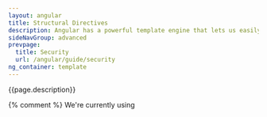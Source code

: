 ```yaml
---
layout: angular
title: Structural Directives
description: Angular has a powerful template engine that lets us easily manipulate the DOM structure of our elements.
sideNavGroup: advanced
prevpage:
  title: Security
  url: /angular/guide/security
ng_container: template
---
```

<!-- FilePath: src/angular/guide/structural-directives.md -->
<?code-excerpt path-base="examples/ng/doc/structural-directives"?>
{{page.description}}

{% comment %}
We're currently using <template> until <ng-container> becomes available;
hence the page variable named `ng_container` set to `template` in the front matter.
Btw, <template> is soon to be renamed <ng-template> in ngTS.
{% endcomment %}

This guide looks at how Angular manipulates the DOM with **structural directives** and
how you can write your own structural directives to do the same thing.

Try the {% example_ref %}.

<div id="definition"></div>
## What are structural directives?

Structural directives are responsible for HTML layout.
They shape or reshape the DOM's _structure_, typically by adding, removing, or manipulating
elements.

As with other directives, you apply a structural directive to a _host element_.
The directive then does whatever it's supposed to do with that host element and its descendents.

Structural directives are easy to recognize.
An asterisk (*) precedes the directive attribute name as in this example.

<?code-excerpt "lib/app_component.html (ngif)"?>
```
  <div *ngIf="hero != null" >{!{hero.name}!}</div>
```

No brackets. No parentheses. Just `*ngIf` set to a string.

You'll learn in this guide that the [asterisk (*) is a convenience notation](#asterisk)
and the string is a [_microsyntax_](#microsyntax) rather than the usual
[template expression](template-syntax#template-expressions).
Angular desugars this notation into a marked-up `<template>` that surrounds the
host element and its descendents.
Each structural directive does something different with that template.

Three of the common, built-in structural directives &mdash; [NgIf](template-syntax#ngIf),
[NgFor](template-syntax#ngFor), and [NgSwitch...](template-syntax#ngSwitch) &mdash; are
described in the [_Template Syntax_](template-syntax) guide and seen in samples throughout the Angular documentation.
Here's an example of them in a template:

<?code-excerpt "lib/app_component.html (built-in)" plaster="none"?>
```
  <div *ngIf="hero != null" >{!{hero.name}!}</div>

  <ul>
    <li *ngFor="let hero of heroes">{!{hero.name}!}</li>
  </ul>

  <div [ngSwitch]="hero?.emotion">
    <happy-hero    *ngSwitchCase="'happy'"    [hero]="hero"></happy-hero>
    <sad-hero      *ngSwitchCase="'sad'"      [hero]="hero"></sad-hero>
    <confused-hero *ngSwitchCase="'confused'" [hero]="hero"></confused-hero>
    <unknown-hero  *ngSwitchDefault           [hero]="hero"></unknown-hero>
  </div>
```

This guide won't repeat how to _use_ them. But it does explain _how they work_
and how to [write your own](#unless) structural directive.

<div class="alert alert-info" markdown="1">
  <h4>Directive spelling</h4>

  Throughout this guide, you'll see a directive spelled in both _UpperCamelCase_ and _lowerCamelCase_.
  Already you've seen `NgIf` and `ngIf`.
  There's a reason. `NgIf` refers to the directive _class_;
  `ngIf` refers to the directive's _attribute name_.

  A directive _class_ is spelled in _UpperCamelCase_ (`NgIf`).
  A directive's _attribute name_ is spelled in _lowerCamelCase_ (`ngIf`).
  The guide refers to the directive _class_ when talking about its properties and what the directive does.
  The guide refers to the _attribute name_ when describing how
  you apply the directive to an element in the HTML template.
</div>

<div class="l-sub-section" markdown="1">
  There are two other kinds of Angular directives, described extensively elsewhere:
  (1)&nbsp;components and (2)&nbsp;attribute directives.

  A *component* manages a region of HTML in the manner of a native HTML element.
  Technically it's a directive with a template.

  An [*attribute* directive](attribute-directives) changes the appearance or behavior
  of an element, component, or another directive.
  For example, the built-in [`NgStyle`](template-syntax#ngStyle) directive
  changes several element styles at the same time.

  You can apply many _attribute_ directives to one host element.
  You can [only apply one](#one-per-element) _structural_ directive to a host element.
</div>

## NgIf case study {#ngIf}

`NgIf` is the simplest structural directive and the easiest to understand.
It takes a boolean expression and makes an entire chunk of the DOM appear or disappear.

<?code-excerpt "lib/app_component.html (ngif-true)"?>
```
  <p *ngIf="true">
    Expression is true and ngIf is true.
    This paragraph is in the DOM.
  </p>
  <p *ngIf="false">
    Expression is false and ngIf is false.
    This paragraph is not in the DOM.
  </p>
```

The `ngIf` directive doesn't hide elements with CSS. It adds and removes them physically from the DOM.
Confirm that fact using browser developer tools to inspect the DOM.

<img class="image-display" src="{% asset ng/devguide/structural-directives/element-not-in-dom.png @path %}" alt="ngIf=false element not in DOM">

The top paragraph is in the DOM. The bottom, disused paragraph is not;
in its place is a comment about "template bindings" (more about that [later](#asterisk)).

When the condition is false, `NgIf` removes its host element from the DOM,
detaches it from DOM events (the attachments that it made),
detaches the component from Angular change detection, and destroys it.
The component and DOM nodes can be garbage-collected and free up memory.

### Why *remove* rather than *hide*?

A directive could hide the unwanted paragraph instead by setting its `display` style to `none`.

<?code-excerpt "lib/app_component.html (display-none)"?>
```
  <p [style.display]="'block'">
    Expression sets display to "block".
    This paragraph is visible.
  </p>
  <p [style.display]="'none'">
    Expression sets display to "none".
    This paragraph is hidden but still in the DOM.
  </p>
```

While invisible, the element remains in the DOM.

<img class="image-display" src="{% asset ng/devguide/structural-directives/element-display-in-dom.png @path %}" alt="hidden element still in DOM">

The difference between hiding and removing doesn't matter for a simple paragraph.
It does matter when the host element is attached to a resource intensive component.
Such a component's behavior continues even when hidden.
The component stays attached to its DOM element. It keeps listening to events.
Angular keeps checking for changes that could affect data bindings.
Whatever the component was doing, it keeps doing.

Although invisible, the component&mdash;and all of its descendant components&mdash;tie up resources.
The performance and memory burden can be substantial, responsiveness can degrade, and the user sees nothing.

On the positive side, showing the element again is quick.
The component's previous state is preserved and ready to display.
The component doesn't re-initialize&mdash;an operation that could be expensive.
So hiding and showing is sometimes the right thing to do.

But in the absence of a compelling reason to keep them around,
your preference should be to remove DOM elements that the user can't see
and recover the unused resources with a structural directive like `NgIf` .

**These same considerations apply to every structural directive, whether built-in or custom.**
Before applying a structural directive, you might want to pause for a moment
to consider the consequences of adding and removing elements and of creating and destroying components.

## The asterisk (*) prefix {#asterisk}

Surely you noticed the asterisk (*) prefix to the directive name
and wondered why it is necessary and what it does.

Here is `*ngIf` displaying the hero's name if `hero` exists.

<?code-excerpt "lib/app_component.html (asterisk)"?>
```
  <div *ngIf="hero != null" >{!{hero.name}!}</div>
```

The asterisk is [syntactic sugar][] for something a bit more complicated.
Internally, Angular desugars it into a [template element][], wrapped around the host element, like this.

<?code-excerpt "lib/app_component.html (ngif-template)"?>
```
  <template [ngIf]="hero != null">
    <div>{!{hero.name}!}</div>
  </template>
```

* The `*ngIf` directive moved to the `<template>` element where it became a property binding,`[ngIf]`.
* The rest of the `<div>`, including its class attribute, moved inside the `<template>` element.

None of these forms are actually rendered.
Only the finished product ends up in the DOM.

<img class="image-display" src="{% asset ng/devguide/structural-directives/hero-div-in-dom.png @path %}" alt="hero div in DOM">

Angular consumed the `<template>` content during its actual rendering and
replaced the `<template>` with a diagnostic comment.

The [NgFor](#ngFor) and [NgSwitch](#ngSwitch) directives follow the same pattern.

## Inside _*ngFor_ {#ngFor}

Angular transforms the `*ngFor` in similar fashion from asterisk (*) syntax through
template _attribute_ to template _element_.

Here's a full-featured app of `NgFor`, written all three ways:

<?code-excerpt "lib/app_component.html (inside-ngfor)" plaster="none"?>
```
  <div *ngFor="let hero of heroes; let i=index; let odd=odd; trackBy: trackByHeroId"
       [class.odd]="odd">
    ({!{i}!}) {!{hero.name}!}
  </div>

  <template ngFor let-hero [ngForOf]="heroes" let-i="index" let-odd="odd"
            [ngForTrackBy]="trackByHeroId">
    <div [class.odd]="odd">({!{i}!}) {!{hero.name}!}</div>
  </template>
```

This is manifestly more complicated than `ngIf` and rightly so.
The `NgFor` directive has more features, both required and optional, than the `NgIf` shown in this guide.
At minimum `NgFor` needs a looping variable (`let hero`) and a list (`heroes`).

You enable these features in the string assigned to `ngFor`, which you write in Angular's [microsyntax](#microsyntax).

<div class="alert alert-info" markdown="1">
  Everything _outside_ the `ngFor` string stays with the host element
  (the `<div>`) as it moves inside the `<template>`.
  In this example, the `[ngClass]="odd"` stays on the `<div>`.
</div>

### Microsyntax

The Angular microsyntax lets you configure a directive in a compact, friendly string.
The microsyntax parser translates that string into attributes on the `<template>`:

* The `let` keyword declares a [_template input variable_](#template-input-variable)
that you reference within the template. The input variables in this example are `hero`, `i`, and `odd`.
The parser translates `let hero`, `let i`, and `let odd` into variables named,
`let-hero`, `let-i`, and `let-odd`.

* The microsyntax parser takes `of` and `trackby`, title-cases them (`of` -> `Of`, `trackBy` -> `TrackBy`),
and prefixes them with the directive's attribute name (`ngFor`), yielding the names `ngForOf` and `ngForTrackBy`.
Those are the names of two `NgFor` _input properties_ .
That's how the directive learns that the list is `heroes` and the track-by function is `trackById`.

* As the `NgFor` directive loops through the list, it sets and resets properties of its own _context_ object.
These properties include `index` and `odd` and a special property named `$implicit`.

* The `let-i` and `let-odd` variables were defined as `let i=index` and `let odd=odd`.
Angular sets them to the current value of the context's `index` and `odd` properties.

* The context property for `let-hero` wasn't specified.
It's intended source is implicit.
Angular sets `let-hero` to the value of the context's `$implicit` property
which `NgFor` has initialized with the hero for the current iteration.

* The [API guide](/api/angular/angular/NgFor-class.html "API: NgFor")
describes additional `NgFor` directive properties and context properties.

These microsyntax mechanisms are available to you when you write your own structural directives.
Studying the source code for `NgIf` and `NgFor` is a great way to learn more.

<div id="template-input-variables"></div>
### Template input variable

A _template input variable_ is a variable whose value you can reference _within_ a single instance of the template.
There are several such variables in this example: `hero`, `i`, and `odd`.
All are preceded by the keyword `let`.

A _template input variable_ is **_not_** the same as a
[template _reference_ variable](template-syntax#ref-vars),
neither _semantically_ nor _syntactically_.

You declare a template _input_ variable using the `let` keyword (`let hero`).
The variable's scope is limited to a _single instance_ of the repeated template.
You can use the same variable name again in the definition of other structural directives.

You declare a template _reference_ variable by prefixing the variable name with `#` (`#var`).
A _reference_ variable refers to its attached element, component or directive.
It can be accessed _anywhere_ in the _entire template_.

Template _input_ and _reference_ variable names have their own namespaces. The `hero` in `let hero` is never the same
variable as the `hero` declared as `#hero`.

<div id="one-per-element"></div>
### One structural directive per host element

Someday you'll want to repeat a block of HTML but only when a particular condition is true.
You'll _try_ to put both an `*ngFor` and an `*ngIf` on the same host element.
Angular won't let you. You may apply only one _structural_ directive to an element.

The reason is simplicity. Structural directives can do complex things with the host element and its descendents.
When two directives lay claim to the same host element, which one takes precedence?
Which should go first, the `NgIf` or the `NgFor`? Can the `NgIf` cancel the effect of the `NgFor`?
If so (and it seems like it should be so), how should Angular generalize the ability to cancel for other structural directives?

There are no easy answers to these questions. Prohibiting multiple structural directives makes them moot.
There's an easy solution for this use case: put the `*ngIf` on a container element that wraps the `*ngFor` element.
One or both elements can be an [`{{page.ng_container}}`](#ngcontainer) so you don't have to introduce extra levels of HTML.

## Inside _NgSwitch_ directives {#ngSwitch}

The Angular _NgSwitch_ is actually a set of cooperating directives: `NgSwitch`, `NgSwitchCase`, and `NgSwitchDefault`.

Here's an example.

<?code-excerpt "lib/app_component.html (ngswitch)"?>
```
  <div [ngSwitch]="hero?.emotion">
    <happy-hero    *ngSwitchCase="'happy'"    [hero]="hero"></happy-hero>
    <sad-hero      *ngSwitchCase="'sad'"      [hero]="hero"></sad-hero>
    <confused-hero *ngSwitchCase="'confused'" [hero]="hero"></confused-hero>
    <unknown-hero  *ngSwitchDefault           [hero]="hero"></unknown-hero>
  </div>
```

<div class="l-sub-section" markdown="1">
  You might come across an `NgSwitchWhen` directive in older code.
  That is the deprecated name for `NgSwitchCase`.
</div>

The switch value assigned to `NgSwitch` (`hero.emotion`) determines which
(if any) of the switch cases are displayed.

`NgSwitch` itself is not a structural directive.
It's an _attribute_ directive that controls the behavior of the other two switch directives.
That's why you write `[ngSwitch]`, never `*ngSwitch`.

`NgSwitchCase` and `NgSwitchDefault` _are_ structural directives.
You attach them to elements using the asterisk (*) prefix notation.
An `NgSwitchCase` displays its host element when its value matches the switch value.
The `NgSwitchDefault` displays its host element when no sibling `NgSwitchCase` matches the switch value.

<div class="l-sub-section" markdown="1">
  The element to which you apply a directive is its _host_ element.
  The `<happy-hero>` is the host element for the happy `*ngSwitchCase`.
  The `<unknown-hero>` is the host element for the `*ngSwitchDefault`.
</div>

As with other structural directives, the `NgSwitchCase` and `NgSwitchDefault`
can be desugared into the `<template>` element form.

<?code-excerpt "lib/app_component.html (ngswitch-template)"?>
```
  <div [ngSwitch]="hero?.emotion">
    <template [ngSwitchCase]="'happy'">
      <happy-hero [hero]="hero"></happy-hero>
    </template>
    <template [ngSwitchCase]="'sad'">
      <sad-hero [hero]="hero"></sad-hero>
    </template>
    <template [ngSwitchCase]="'confused'">
      <confused-hero [hero]="hero"></confused-hero>
    </template >
    <template ngSwitchDefault>
      <unknown-hero [hero]="hero"></unknown-hero>
    </template>
  </div>
```

## Prefer the asterisk (*) syntax  {#prefer-asterisk}

The asterisk (*) syntax is more clear than the other desugared forms.
{%comment%}Use [&lt;ng-container&gt;](#ng-container) when there's no single element to host the directive.{%endcomment%}

While there's rarely a good reason to apply a structural directive in template _attribute_ or _element_ form,
it's still important to know that Angular creates a `<template>` and to understand how it works.
You'll refer to the `<template>` when you [write your own structural directive](#unless).

## The *template* element  {#template}

The HTML 5 [template element][] is a formula for rendering HTML.
It is never displayed directly.
In fact, before rendering the view, Angular _replaces_ the `<template>` and its contents with a comment.

If there is no structural directive and you merely wrap some elements in a `<template>`,
those elements disappear.
That's the fate of the middle "Hip!" in the phrase "Hip! Hip! Hooray!".

<?code-excerpt "lib/app_component.html (template-tag)"?>
```
  <p>Hip!</p>
  <template>
    <p>Hip!</p>
  </template>
  <p>Hooray!</p>
```

Angular erases the middle "Hip!", leaving the cheer a bit less enthusiastic.

<img class="image-display" src="{% asset ng/devguide/structural-directives/template-rendering.png @path %}" width="382" alt="template tag rendering">

A structural directive puts a `<template>` to work
as you'll see when you [write your own structural directive](#unless).

<div id="group-elements"></div>
<div id="ngcontainer"></div>
<div id="ng-container"></div>
## Group sibling elements

There's often a _root_ element that can and should host the structural directive.
The list element (`<li>`) is a typical host element of an `NgFor` repeater.

<?code-excerpt "lib/app_component.html (ngfor-li)"?>
```
  <li *ngFor="let hero of heroes">{!{hero.name}!}</li>
```

When there isn't a host element, you can usually wrap the content in a native HTML container element,
such as a `<div>`, and attach the directive to that wrapper.

<?code-excerpt "lib/app_component.html (ngif)"?>
```
  <div *ngIf="hero != null" >{!{hero.name}!}</div>
```

Introducing another container element&mdash;typically a `<span>` or `<div>`&mdash;to
group the elements under a single _root_ is usually harmless.
_Usually_ ... but not _always_.

The grouping element may break the template appearance because CSS styles
neither expect nor accommodate the new layout.
For example, suppose you have the following paragraph layout.

<?code-excerpt "lib/app_component.html (ngif-span)"?>
```
  <p>
    I turned the corner
    <span *ngIf="hero != null">
      and saw {!{hero.name}!}. I waved
    </span>
    and continued on my way.
  </p>
```

You also have a CSS style rule that happens to apply to a `<span>` within a `<p>`aragraph.

<?code-excerpt "lib/app_component.css (p-span)"?>
```
  p span { color: red; font-size: 70%; }
```

The constructed paragraph renders strangely.

<img class="image-display" src="{% asset ng/devguide/structural-directives/bad-paragraph.png @path %}" alt="spanned paragraph with bad style">

The `p span` style, intended for use elsewhere, was inadvertently applied here.

Another problem: some HTML elements require all immediate children to be of a specific type.
For example, the `<select>` element requires `<option>` children.
You can't wrap the _options_ in a conditional `<div>` or a `<span>`.

When you try this,

<?code-excerpt "lib/app_component.html (select-span)"?>
```
  <div>
    Pick your favorite hero
    (<label><input type="checkbox" checked (change)="showSad = !showSad">show sad</label>)
  </div>
  <select [(ngModel)]="hero">
    <span *ngFor="let h of heroes">
      <span *ngIf="showSad || h.emotion !== 'sad'">
        <option [ngValue]="h">{!{h.name}!} ({!{h.emotion}!})</option>
      </span>
    </span>
  </select>
```

the drop down is empty.

<img class="image-display" src="{% asset ng/devguide/structural-directives/bad-select.png @path %}" alt="spanned options don't work">

The browser won't display an `<option>` within a `<span>`.

### *{{page.ng_container}}* to the rescue

The Angular `<{{page.ng_container}}>` is a grouping element that doesn't interfere with styles or layout
because Angular _doesn't put it in the DOM_.

Here's the conditional paragraph again, this time using `<{{page.ng_container}}>`.

<?code-excerpt "lib/app_component.html (ngif-ngcontainer)"?>
```
  <p>
    I turned the corner
    <template [ngIf]="hero != null">
      and saw {!{hero.name}!}. I waved
    </template>
    and continued on my way. [template]
  </p>
```

It renders properly. Notice the use of a desugared form of [NgIf](#ngIf).

<img class="image-display" src="{% asset ng/devguide/structural-directives/good-paragraph.png @path %}" alt="ngcontainer paragraph with proper style">

Now conditionally exclude a _select_ `<option>` with `<{{page.ng_container}}>`.

<?code-excerpt "lib/app_component.html (select-ngcontainer)"?>
```
  <div>
    Pick your favorite hero 2
    (<label><input type="checkbox" checked (change)="showSad = !showSad">show sad</label>)
  </div>
  <select [(ngModel)]="hero">
    <template ngFor let-h [ngForOf]="heroes">
      <template [ngIf]="showSad || h.emotion !== 'sad'">
        <option [ngValue]="h">{!{h.name}!} ({!{h.emotion}!})</option>
      </template>
    </template>
  </select>
```

The drop down works properly.

<img class="image-display" src="{% asset ng/devguide/structural-directives/select-ngcontainer-anim.gif @path %}" alt="ngcontainer options work properly">

The `<{{page.ng_container}}>` is a syntax element recognized by the Angular parser.
It's not a directive, component, class, or interface.
It's more like the curly braces in a Dart `if`-block:

```dart
if (someCondition) {
  statement1;
  statement2;
  statement3;
}
```

Without those braces, Dart would only execute the first statement
when you intend to conditionally execute all of them as a single block.
The `<{{page.ng_container}}>` satisfies a similar need in Angular templates.

## Write a structural directive {#unless}

In this section, you write an `UnlessDirective` structural directive
that does the opposite of `NgIf`.
`NgIf` displays the template content when the condition is `true`.
`UnlessDirective` displays the content when the condition is ***false***.

<?code-excerpt "lib/app_component.html (myUnless-1)"?>
```
  <p *myUnless="condition">Show this sentence unless the condition is true.</p>
```

Creating a directive is similar to creating a component.
Here's how you might begin:

<?code-excerpt "lib/src/unless_directive.dart (skeleton)" plaster="none" title?>
```
  import 'package:angular/angular.dart';

  @Directive(selector: '[myUnless]')
  class UnlessDirective {
  }
```

The directive's _selector_ is typically the directive's **attribute name** in square brackets, `[myUnless]`.
The brackets define a CSS
<a href="https://developer.mozilla.org/en-US/docs/Web/CSS/Attribute_selectors" target="_blank" rel="noopener" title="MDN: Attribute selectors">attribute selector</a>.

The directive _attribute name_ should be spelled in _lowerCamelCase_ and begin with a prefix.
Don't use `ng`. That prefix belongs to Angular.
Pick something short that fits you or your company.
In this example, the prefix is `my`.

The directive _class_ name ends in `Directive`.
Angular's own directives do not.

### _TemplateRef_ and _ViewContainerRef_

A simple structural directive like this one creates an
[_embedded view_](/api/angular/angular/EmbeddedViewRef-class.html "API: EmbeddedViewRef")
from the Angular-generated `<template>` and inserts that view in a
[_view container_](/api/angular/angular/ViewContainerRef-class.html "API: ViewContainerRef")
adjacent to the directive's original `<p>` host element.

You'll acquire the `<template>` contents with a
[`TemplateRef`](/api/angular/angular/TemplateRef-class.html "API: TemplateRef")
and access the _view container_ through a
[`ViewContainerRef`](/api/angular/angular/ViewContainerRef-class.html "API: ViewContainerRef").

You inject both in the directive constructor as private variables of the class.

<?code-excerpt "lib/src/unless_directive.dart (ctor)"?>
```
  TemplateRef _templateRef;
  ViewContainerRef _viewContainer;

  UnlessDirective(this._templateRef, this._viewContainer);
```

### The _myUnless_ property

The directive consumer expects to bind a true/false condition to `[myUnless]`.
That means the directive needs a `myUnless` property, decorated with `@Input`

<div class="l-sub-section" markdown="1">
  Read about `@Input` in the [_Template Syntax_](template-syntax#inputs-outputs) guide.
</div>

<?code-excerpt "lib/src/unless_directive.dart (set)"?>
```
  @Input()
  set myUnless(bool condition) {
    if (!condition && !_hasView) {
      _viewContainer.createEmbeddedView(_templateRef);
      _hasView = true;
    } else if (condition && _hasView) {
      _viewContainer.clear();
      _hasView = false;
    }
  }
```

Angular sets the  `myUnless` property whenever the value of the condition changes.
Because the `myUnless` property does work, it needs a setter.

* If the condition is false and the view hasn't been created previously,
tell the _view container_ to create the _embedded view_ from the template.

* If the condition is true and the view is currently displayed,
clear the container which also destroys the view.

Nobody reads the `myUnless` property so it doesn't need a getter.

The completed directive code looks like this:

<?code-excerpt "lib/src/unless_directive.dart (excerpt)" region="no-docs" plaster="none" title?>
```
  import 'package:angular/angular.dart';

  @Directive(selector: '[myUnless]')
  class UnlessDirective {
    bool _hasView = false;

    TemplateRef _templateRef;
    ViewContainerRef _viewContainer;

    UnlessDirective(this._templateRef, this._viewContainer);

    @Input()
    set myUnless(bool condition) {
      if (!condition && !_hasView) {
        _viewContainer.createEmbeddedView(_templateRef);
        _hasView = true;
      } else if (condition && _hasView) {
        _viewContainer.clear();
        _hasView = false;
      }
    }
  }
```

Add this directive to the `directives` list of the AppComponent.

Then create some HTML to try it.

<?code-excerpt "lib/app_component.html (myUnless)"?>
```
  <p *myUnless="condition" class="unless a">
    (A) This paragraph is displayed because the condition is false.
  </p>

  <p *myUnless="!condition" class="unless b">
    (B) Although the condition is true,
    this paragraph is displayed because myUnless is set to false.
  </p>
```

When the `condition` is false, the top (A) paragraph appears and the bottom (B) paragraph disappears.
When the `condition` is true, the top (A) paragraph is removed and the bottom (B) paragraph appears.

<img class="image-display" src="{% asset ng/devguide/structural-directives/unless-anim.gif @path %}" alt="UnlessDirective in action">

## Summary

You can both try and download the source code for this guide in the {% example_ref %}.

Here is the source under the `lib` folder.

<code-tabs>
  <?code-pane "lib/app_component.dart" linenums?>
  <?code-pane "lib/app_component.html" linenums?>
  <?code-pane "lib/app_component.css" linenums?>
  <?code-pane "lib/src/hero.dart" linenums?>
  <?code-pane "lib/src/hero_switch_components.dart" linenums?>
  <?code-pane "lib/src/unless_directive.dart" linenums?>
</code-tabs>

You learned

* that structural directives manipulate HTML layout.
* to use [`<{{page.ng_container}}>`](#ngcontainer) as a grouping element when there is no suitable host element.
* that the Angular desugars [asterisk (*) syntax](#asterisk) into a `<template>`.
* how that works for the `NgIf`, `NgFor` and `NgSwitch` built-in directives.
* about the [_microsyntax_](#microsyntax) that expands into a [`<template>`](#template).
* to write a [custom structural directive](#unless), `UnlessDirective`.

[syntactic sugar]: https://en.wikipedia.org/wiki/Syntactic_sugar
[template element]: https://developer.mozilla.org/en-US/docs/Web/HTML/Element/template
